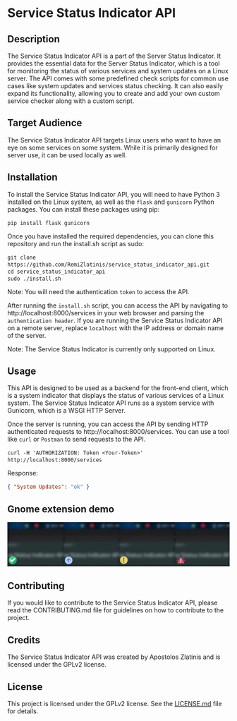 # Service Status Indicator API

## Description

The Service Status Indicator API is a part of the Server Status Indicator. It provides the essential data for the Server Status Indicator, which is a tool for monitoring the status of various services and system updates on a Linux server. The API comes with some predefined check scripts for common use cases like system updates and services status checking. It can also easily expand its functionality, allowing you to create and add your own custom service checker along with a custom script.

## Target Audience

The Service Status Indicator API targets Linux users who want to have an eye on some services on some system. While it is primarily designed for server use, it can be used locally as well.

## Installation

To install the Service Status Indicator API, you will need to have Python 3 installed on the Linux system, as well as the `flask` and `gunicorn` Python packages. You can install these packages using pip:

```shell
pip install flask gunicorn
```

Once you have installed the required dependencies, you can clone this repository and run the install.sh script as sudo:

```shell
git clone https://github.com/RemiZlatinis/service_status_indicator_api.git
cd service_status_indicator_api
sudo ./install.sh
```

Note: You will need the authentication `token` to access the API.

After running the `install.sh` script, you can access the API by navigating to http://localhost:8000/services in your web browser and parsing the `authentication header`. If you are running the Service Status Indicator API on a remote server, replace `localhost` with the IP address or domain name of the server.

Note: The Service Status Indicator is currently only supported on Linux.

## Usage

This API is designed to be used as a backend for the front-end client, which is a system indicator that displays the status of various services of a Linux system. The Service Status Indicator API runs as a system service with Gunicorn, which is a WSGI HTTP Server.

Once the server is running, you can access the API by sending HTTP authenticated requests to http://localhost:8000/services. You can use a tool like `curl` or `Postman` to send requests to the API.

```
curl -H 'AUTHORIZATION: Token <Your-Token>' http://localhost:8000/services
```

Response:

```json
{ "System Updates": "ok" }
```

## Gnome extension demo

![service-status-indicator-gnome-extension-demo](demo/service-status-indicator-demo.gif)

## Contributing

If you would like to contribute to the Service Status Indicator API, please read the CONTRIBUTING.md file for guidelines on how to contribute to the project.

## Credits

The Service Status Indicator API was created by Apostolos Zlatinis and is licensed under the GPLv2 license.

## License

This project is licensed under the GPLv2 license. See the [LICENSE.md](LICENSE.md) file for details.
